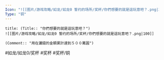 ```yaml
---
Icon: "![[图片/游戏攻略/如龙/如龙0 誓约的场所/奖杯/你們想要的就是這玩意吧？.png|30]]"
Type: "铜"
---
```

```ad-common-bronze-trophy
title: (Title:: "你們想要的就是這玩意吧？")
![[图片/游戏攻略/如龙/如龙0 誓约的场所/奖杯/你們想要的就是這玩意吧？.png|100]]

(Comment:: "用在灑錢的金額累計達到５００萬圓")
```

#如龙/如龙0/奖杯 #奖杯 #奖杯/铜
